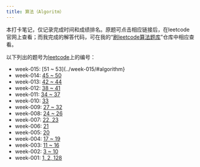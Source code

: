 ```yaml
---
title: 算法（Algoritm）
---
```


本打卡笔记，仅记录完成时间和成绩排名。原题可点击相应链接后，在leetcode官网上查看；而我完成的解答代码，可在我的“[刷leetcode算法题库](https://github.com/yanlinlin82/leetcode/)”仓库中相应查看。

以下列出的题号为[leetcode](https://leetcode-cn.com/problemset/all/)上的编号：

* week-015: [51 ~ 53](../week-015/#algorithm}
* week-014: [45 ~ 50](../week-014/#algorithm)
* week-013: [42 ~ 44](../week-013/#algorithm)
* week-012: [38 ~ 41](../week-012/#algorithm)
* week-011: [34 ~ 37](../week-011/#algorithm)
* week-010: [33](../week-010/#algorithm)
* week-009: [27 ~ 32](../week-009/#algorithm)
* week-008: [24 ~ 26](../week-008/#algorithm)
* week-007: [22, 23](../week-007/#algorithm)
* week-006: [21](../week-006/#algorithm)
* week-005: [20](../week-005/#algorithm)
* week-004: [17 ~ 19](../week-004/#algorithm)
* week-003: [11 ~ 16](../week-003/#algorithm)
* week-002: [3 ~ 10](../week-002/#algorithm)
* week-001: [1, 2, 128](../week-001/#algorithm)
